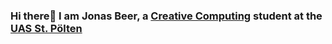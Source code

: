 ### Hi there👋 I am Jonas Beer, a [Creative Computing](https://www.fhstp.ac.at/en/academic-studies-continuing-education/media-digital-technologies/creative-computing?set_language=en) student at the [UAS St. Pölten](https://www.fhstp.ac.at/en)

<!--
**jb-cc/jb-cc** is a ✨ _special_ ✨ repository because its `README.md` (this file) appears on your GitHub profile.

Here are some ideas to get you started:
- 🔭 I’m currently working on ...
- 🌱 I’m currently learning ...
- 👯 I’m looking to collaborate on ...
- 🤔 I’m looking for help with ...
- 💬 Ask me about ...
- 📫 How to reach me: ...
- 😄 Pronouns: ...
- ⚡ Fun fact: ...
-->
